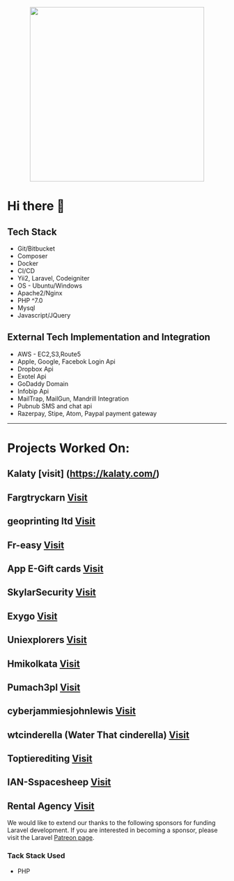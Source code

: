 <!--
**hgphpdev/hgphpdev** is a ✨ _special_ ✨ repository because its `README.md` (this file) appears on your GitHub profile.

Here are some ideas to get you started:

- 🔭 I’m currently working on ...
- 🌱 I’m currently learning ...
- 👯 I’m looking to collaborate on ...
- 🤔 I’m looking for help with ...
- 💬 Ask me about ...
- 📫 How to reach me: ...
- 😄 Pronouns: ...
- ⚡ Fun fact: ...
-->
<p align="center"><a href="https://laravel.com" target="_blank"><img src="https://github.com/hgphpdev/hgphpdev/blob/master/1521095122816.jpeg" width="400"></a></p>

# Hi there 👋

## Tech Stack
- Git/Bitbucket
- Composer
- Docker
- CI/CD
- Yii2, Laravel, Codeigniter
- OS - Ubuntu/Windows
- Apache2/Nginx
- PHP ^7.0
- Mysql
- Javascript/JQuery

## External Tech Implementation and Integration
- AWS - EC2,S3,Route5
- Apple, Google, Facebok Login Api
- Dropbox Api
- Exotel Api
- GoDaddy Domain
- Infobip Api
- MailTrap, MailGun, Mandrill Integration
- Pubnub SMS and chat api
- Razerpay, Stipe, Atom, Paypal payment gateway


****************************************************************

# Projects Worked On:

## Kalaty [visit] (https://kalaty.com/)
## Fargtryckarn [Visit](https://www.fargtryckarn.se/)
## geoprinting ltd [Visit](https://geoprintingltd.uk/)
## Fr-easy [Visit](https://fr-easy.in/)
## App E-Gift cards [Visit](https://appegiftcards.com)
## SkylarSecurity [Visit](https://www.skylarsecurity.com/)
## Exygo [Visit](https://webapp.exygo.in/login)
## Uniexplorers [Visit](http://staging.uniexplorers.com/)
## Hmikolkata [Visit](https://hmikolkata.com/)
## Pumach3pl [Visit](https://pumach3pl.bsitc-apps.com/)
## cyberjammiesjohnlewis [Visit](https://cyberjammiesjohnlewis.bsitc-apps.com/)
## wtcinderella (Water That cinderella) [Visit](https://wtcinderella.bsitc-apps.com/)
## Toptierediting [Visit](https://toptierediting.com/)
## IAN-Sspacesheep [Visit](http://spacesheep.com.sg/)
## Rental Agency [Visit](http://rentalagency.com/)

[comment]: <> (## Shopifywork [Visit]&#40;https://shopifywork.com/&#41;)
[comment]: <> (## BridgeBox Business Transformation [Visit]&#40;https://secure.bridgebox.com/&#41;)
[comment]: <> (## VeganScan [Visit]&#40;http://www.admin.veganscan.com/&#41;)
[comment]: <> (## NeoSoft Projects)






We would like to extend our thanks to the following sponsors for funding Laravel development. If you are interested in becoming a sponsor, please visit the Laravel [Patreon page](https://www.skylarsecurity.com/).

### Tack Stack Used

- PHP
